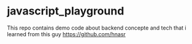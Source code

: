 # javascript_playground

This repo contains demo code about backend concepte and tech that i learned from this guy https://github.com/hnasr
